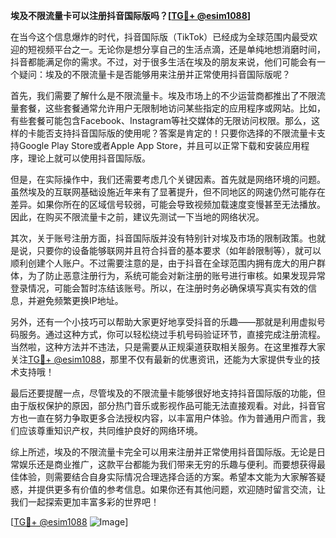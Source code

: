**埃及不限流量卡可以注册抖音国际版吗？[[TG💪+ @esim1088](https://t.me/s/esim1088)]**

在当今这个信息爆炸的时代，抖音国际版（TikTok）已经成为全球范围内最受欢迎的短视频平台之一。无论你是想分享自己的生活点滴，还是单纯地想消磨时间，抖音都能满足你的需求。不过，对于很多生活在埃及的朋友来说，他们可能会有一个疑问：埃及的不限流量卡是否能够用来注册并正常使用抖音国际版呢？

首先，我们需要了解什么是不限流量卡。埃及市场上的不少运营商都推出了不限流量套餐，这些套餐通常允许用户无限制地访问某些指定的应用程序或网站。比如，有些套餐可能包含Facebook、Instagram等社交媒体的无限访问权限。那么，这样的卡能否支持抖音国际版的使用呢？答案是肯定的！只要你选择的不限流量卡支持Google Play Store或者Apple App Store，并且可以正常下载和安装应用程序，理论上就可以使用抖音国际版。

但是，在实际操作中，我们还需要考虑几个关键因素。首先就是网络环境的问题。虽然埃及的互联网基础设施近年来有了显著提升，但不同地区的网速仍然可能存在差异。如果你所在的区域信号较弱，可能会导致视频加载速度变慢甚至无法播放。因此，在购买不限流量卡之前，建议先测试一下当地的网络状况。

其次，关于账号注册方面，抖音国际版并没有特别针对埃及市场的限制政策。也就是说，只要你的设备能够联网并且符合抖音的基本要求（如年龄限制等），就可以顺利创建个人账户。不过需要注意的是，由于抖音在全球范围内拥有庞大的用户群体，为了防止恶意注册行为，系统可能会对新注册的账号进行审核。如果发现异常登录情况，可能会暂时冻结该账号。所以，在注册时务必确保填写真实有效的信息，并避免频繁更换IP地址。

另外，还有一个小技巧可以帮助大家更好地享受抖音的乐趣——那就是利用虚拟号码服务。通过这种方式，你可以轻松绕过手机号码验证环节，直接完成注册流程。当然啦，这种方法并不违法，只是需要从正规渠道获取相关服务。在这里推荐大家关注[TG💪+ @esim1088](https://t.me/s/esim1088)，那里不仅有最新的优惠资讯，还能为大家提供专业的技术支持哦！

最后还要提醒一点，尽管埃及的不限流量卡能够很好地支持抖音国际版的功能，但由于版权保护的原因，部分热门音乐或影视作品可能无法直接观看。对此，抖音官方也一直在努力争取更多合法授权内容，以丰富用户体验。作为普通用户而言，我们应该尊重知识产权，共同维护良好的网络环境。

综上所述，埃及的不限流量卡完全可以用来注册并正常使用抖音国际版。无论是日常娱乐还是商业推广，这款平台都能为我们带来无穷的乐趣与便利。而要想获得最佳体验，则需要结合自身实际情况合理选择合适的方案。希望本文能为大家解答疑惑，并提供更多有价值的参考信息。如果你还有其他问题，欢迎随时留言交流，让我们一起探索更加丰富多彩的世界吧！

[[TG💪+ @esim1088](https://t.me/s/esim1088) ![Image](https://i.postimg.cc/4NQfJmqS/Snipaste-2025-05-13-00-14-12.png)]